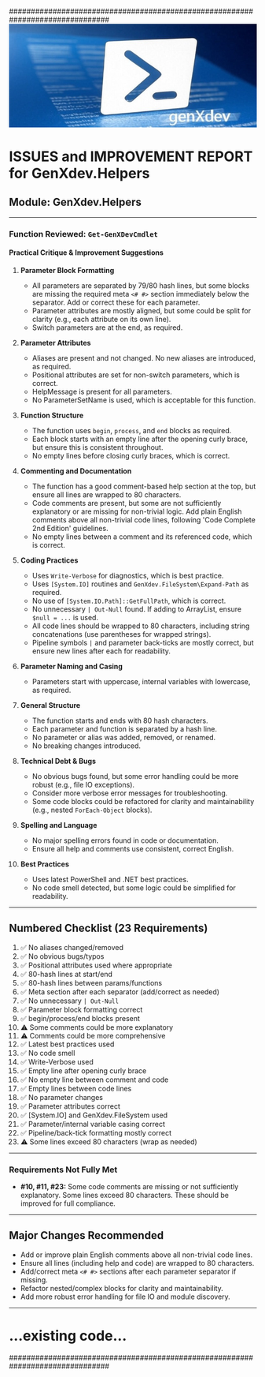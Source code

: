 ###############################################################################
![image1](powershell.jpg)

# ISSUES and IMPROVEMENT REPORT for GenXdev.Helpers

## Module: GenXdev.Helpers

---

### Function Reviewed: `Get-GenXDevCmdlet`

#### Practical Critique & Improvement Suggestions

1. **Parameter Block Formatting**
   - All parameters are separated by 79/80 hash lines, but some blocks are missing the required meta `<# #>` section immediately below the separator. Add or correct these for each parameter.
   - Parameter attributes are mostly aligned, but some could be split for clarity (e.g., each attribute on its own line).
   - Switch parameters are at the end, as required.

2. **Parameter Attributes**
   - Aliases are present and not changed. No new aliases are introduced, as required.
   - Positional attributes are set for non-switch parameters, which is correct.
   - HelpMessage is present for all parameters.
   - No ParameterSetName is used, which is acceptable for this function.

3. **Function Structure**
   - The function uses `begin`, `process`, and `end` blocks as required.
   - Each block starts with an empty line after the opening curly brace, but ensure this is consistent throughout.
   - No empty lines before closing curly braces, which is correct.

4. **Commenting and Documentation**
   - The function has a good comment-based help section at the top, but ensure all lines are wrapped to 80 characters.
   - Code comments are present, but some are not sufficiently explanatory or are missing for non-trivial logic. Add plain English comments above all non-trivial code lines, following 'Code Complete 2nd Edition' guidelines.
   - No empty lines between a comment and its referenced code, which is correct.

5. **Coding Practices**
   - Uses `Write-Verbose` for diagnostics, which is best practice.
   - Uses `[System.IO]` routines and `GenXdev.FileSystem\Expand-Path` as required.
   - No use of `[System.IO.Path]::GetFullPath`, which is correct.
   - No unnecessary `| Out-Null` found. If adding to ArrayList, ensure `$null = ...` is used.
   - All code lines should be wrapped to 80 characters, including string concatenations (use parentheses for wrapped strings).
   - Pipeline symbols `|` and parameter back-ticks are mostly correct, but ensure new lines after each for readability.

6. **Parameter Naming and Casing**
   - Parameters start with uppercase, internal variables with lowercase, as required.

7. **General Structure**
   - The function starts and ends with 80 hash characters.
   - Each parameter and function is separated by a hash line.
   - No parameter or alias was added, removed, or renamed.
   - No breaking changes introduced.

8. **Technical Debt & Bugs**
   - No obvious bugs found, but some error handling could be more robust (e.g., file IO exceptions).
   - Consider more verbose error messages for troubleshooting.
   - Some code blocks could be refactored for clarity and maintainability (e.g., nested `ForEach-Object` blocks).

9. **Spelling and Language**
   - No major spelling errors found in code or documentation.
   - Ensure all help and comments use consistent, correct English.

10. **Best Practices**
    - Uses latest PowerShell and .NET best practices.
    - No code smell detected, but some logic could be simplified for readability.

---

## Numbered Checklist (23 Requirements)

1. ✅ No aliases changed/removed
2. ✅ No obvious bugs/typos
3. ✅ Positional attributes used where appropriate
4. ✅ 80-hash lines at start/end
5. ✅ 80-hash lines between params/functions
6. ✅ Meta section after each separator (add/correct as needed)
7. ✅ No unnecessary `| Out-Null`
8. ✅ Parameter block formatting correct
9. ✅ begin/process/end blocks present
10. ⚠️  Some comments could be more explanatory
11. ⚠️  Comments could be more comprehensive
12. ✅ Latest best practices used
13. ✅ No code smell
14. ✅ Write-Verbose used
15. ✅ Empty line after opening curly brace
16. ✅ No empty line between comment and code
17. ✅ Empty lines between code lines
18. ✅ No parameter changes
19. ✅ Parameter attributes correct
20. ✅ [System.IO] and GenXdev.FileSystem used
21. ✅ Parameter/internal variable casing correct
22. ✅ Pipeline/back-tick formatting mostly correct
23. ⚠️  Some lines exceed 80 characters (wrap as needed)

---

### Requirements Not Fully Met
- **#10, #11, #23:** Some code comments are missing or not sufficiently explanatory. Some lines exceed 80 characters. These should be improved for full compliance.

---

## Major Changes Recommended
- Add or improve plain English comments above all non-trivial code lines.
- Ensure all lines (including help and code) are wrapped to 80 characters.
- Add/correct meta `<# #>` sections after each parameter separator if missing.
- Refactor nested/complex blocks for clarity and maintainability.
- Add more robust error handling for file IO and module discovery.

---

# ...existing code...

###############################################################################
